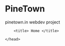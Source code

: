 # PineTown
pinetown.in webdev project


<!DOCTYPE>
<html lang="en">
    <head>
        <meta charset="utf-8">
        <meta name="viewport" content="width=device-width, initial-scale=1.0, shrink-to-fit=no">
            <!-- for copyright>? check! -->
        <meta name="copyrighted-site-verification" content="09a084fc0be90527">
                <!-- Bootstrap CSS for styling and layout-->
        <link rel="stylesheet" href="https://stackpath.bootstrapcdn.com/bootstrap/4.1.3/css/bootstrap.min.css" integrity="sha384-MCw98/SFnGE8fJT3GXwEOngsV7Zt27NXFoaoApmYm81iuXoPkFOJwJ8ERdknLPMO" crossorigin="anonymous">
                <!--CSS for styling and layout-->
        <link rel="stylesheet" href="style.css" type="text/css">
            
        <title> Home </title>
            
    </head>
